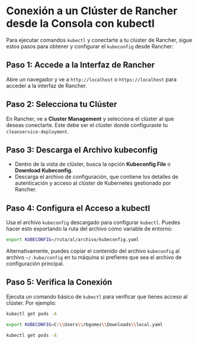 
# Conexión a un Clúster de Rancher desde la Consola con kubectl

Para ejecutar comandos `kubectl` y conectarte a tu clúster de Rancher, sigue estos pasos para obtener y configurar el `kubeconfig` desde Rancher:

## Paso 1: Accede a la Interfaz de Rancher
Abre un navegador y ve a `http://localhost` o `https://localhost` para acceder a la interfaz de Rancher.

## Paso 2: Selecciona tu Clúster
En Rancher, ve a **Cluster Management** y selecciona el clúster al que deseas conectarte. Este debe ser el clúster donde configuraste tu `cleanservice-deployment`.

## Paso 3: Descarga el Archivo kubeconfig
- Dentro de la vista de clúster, busca la opción **Kubeconfig File** o **Download Kubeconfig**.
- Descarga el archivo de configuración, que contiene los detalles de autenticación y acceso al clúster de Kubernetes gestionado por Rancher.

## Paso 4: Configura el Acceso a kubectl
Usa el archivo `kubeconfig` descargado para configurar `kubectl`. Puedes hacer esto exportando la ruta del archivo como variable de entorno:

```bash
export KUBECONFIG=/ruta/al/archivo/kubeconfig.yaml
```

Alternativamente, puedes copiar el contenido del archivo `kubeconfig` al archivo `~/.kube/config` en tu máquina si prefieres que sea el archivo de configuración principal.

## Paso 5: Verifica la Conexión
Ejecuta un comando básico de `kubectl` para verificar que tienes acceso al clúster. Por ejemplo:

```bash
kubectl get pods -A
```

```bash
export KUBECONFIG=C:\\Users\\rbgomez\\Downloads\\local.yaml
```

```bash
kubectl get pods -A
```
